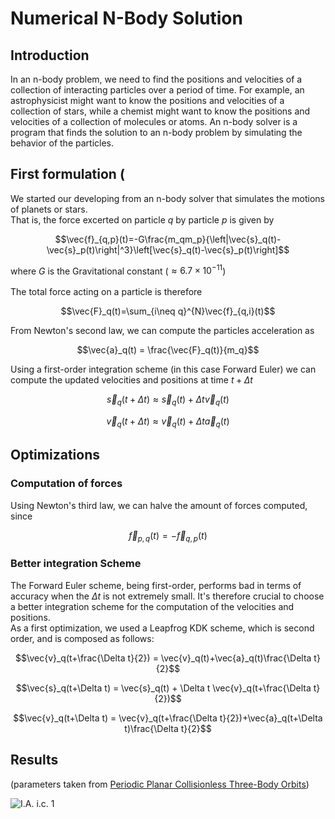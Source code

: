 # Numerical N-Body Solution
## Introduction
In an n-body problem, we need to find the positions and velocities of a collection of
interacting particles over a period of time. For example, an astrophysicist might want
to know the positions and velocities of a collection of stars, while a chemist might
want to know the positions and velocities of a collection of molecules or atoms. An
n-body solver is a program that finds the solution to an n-body problem by simulating
the behavior of the particles.

## First formulation (
We started our developing from an n-body solver that simulates the motions
of planets or stars.<br />
That is, the force excerted on particle $`q`$ by particle $`p`$ is given by
```math
\vec{f}_{q,p}(t)=-G\frac{m_qm_p}{\left|\vec{s}_q(t)-\vec{s}_p(t)\right|^3}\left[\vec{s}_q(t)-\vec{s}_p(t)\right]
```
where $`G`$ is the Gravitational constant ($`\approx 6.7\times 10^{−11}`$)<br/><br/>
The total force acting on a particle is therefore
```math
\vec{F}_q(t)=\sum_{i\neq q}^{N}\vec{f}_{q,i}(t)
```
From Newton's second law, we can compute the particles acceleration as
```math
\vec{a}_q(t) = \frac{\vec{F}_q(t)}{m_q}
```
Using a first-order integration scheme (in this case Forward Euler) we can compute the updated velocities and positions at time $`t+\Delta t`$
```math
\vec{s}_q(t+\Delta t)\approx \vec{s}_q(t)+\Delta t\vec{v}_q(t)
```
```math
\vec{v}_q(t+\Delta t)\approx \vec{v}_q(t)+\Delta t\vec{a}_q(t)
```

## Optimizations
### Computation of forces
Using Newton's third law, we can halve the amount of forces computed, since
```math
\vec{f}_{p,q}(t)=-\vec{f}_{q,p}(t)
```
### Better integration Scheme
The Forward Euler scheme, being first-order, performs bad in terms of accuracy when the $`\Delta t`$ is not extremely small. 
It's therefore crucial to choose a better integration scheme for the computation of the velocities and positions.<br />
As a first optimization, we used a Leapfrog KDK scheme, which is second order, and is composed as follows:
```math
\vec{v}_q(t+\frac{\Delta t}{2}) = \vec{v}_q(t)+\vec{a}_q(t)\frac{\Delta t}{2}
```
```math
\vec{s}_q(t+\Delta t) = \vec{s}_q(t) + \Delta t \vec{v}_q(t+\frac{\Delta t}{2})
```
```math
\vec{v}_q(t+\Delta t) = \vec{v}_q(t+\frac{\Delta t}{2})+\vec{a}_q(t+\Delta t)\frac{\Delta t}{2}
```

## Results
(parameters taken from [Periodic Planar Collisionless Three-Body Orbits](https://numericaltank.sjtu.edu.cn/three-body/three-body-movies.htm))

![I.A. i.c. 1](https://github.com/AMSC-24-25/06-nbody-06-nbody/blob/solver/tests/solver_test/three-IA-ic-1.gif)
